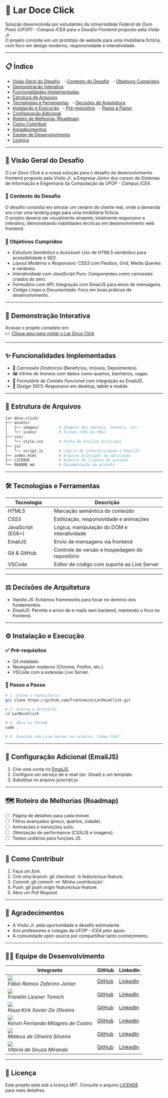 # 🏡 Lar Doce Click

Solução desenvolvida por estudantes da *Universidade Federal de Ouro Preto (UFOP) - Campus ICEA* para o *Desafio Frontend* proposto pela *Visão Jr*.  
O projeto consiste em um protótipo de website para uma imobiliária fictícia, com foco em design moderno, responsividade e interatividade.

---

## 📋 Índice

- [Visão Geral do Desafio](#visao-geral-do-desafio)
  - [Contexto do Desafio](#contexto-do-desafio)
  - [Objetivos Cumpridos](#objetivos-cumpridos)
- [Demonstração Interativa](#demonstracao-interativa)
- [Funcionalidades Implementadas](#funcionalidades-implementadas)
- [Estrutura de Arquivos](#estrutura-de-arquivos)
- [Tecnologias e Ferramentas](#tecnologias-e-ferramentas)
  - [Decisões de Arquitetura](#decisoes-de-arquitetura)
- [Instalação e Execução](#instalacao-e-execucao)
  - [Pré-requisitos](#pre-requisitos)
  - [Passo a Passo](#passo-a-passo)
- [Configuração Adicional](#configuracao-adicional)
- [Roteiro de Melhorias (Roadmap)](#roteiro-de-melhorias-roadmap)
- [Como Contribuir](#como-contribuir)
- [Agradecimentos](#agradecimentos)
- [Equipe de Desenvolvimento](#equipe-de-desenvolvimento)
- [Licença](#licenca)

---

<a id="visao-geral-do-desafio"><a>
## 📌 Visão Geral do Desafio

O *Lar Doce Click* é a nossa solução para o desafio de desenvolvimento frontend proposto pela *Visão Jr*, a Empresa Júnior dos cursos de Sistemas de Informação e Engenharia da Computação da *UFOP - Campus ICEA*.

<a id="contexto-do-desafio"><a>
### 📝 Contexto do Desafio

O desafio consistia em simular um cenário de cliente real, onde a demanda era criar uma landing page para uma imobiliária fictícia.  
O projeto deveria ser visualmente atraente, totalmente responsivo e interativo, demonstrando habilidades técnicas em desenvolvimento web frontend.

<a id="objetivos-cumpridos"><a>
### 🎯 Objetivos Cumpridos

- *Estrutura Semântica e Acessível*: Uso de HTML5 semântico para acessibilidade e SEO.
- *Layout Moderno e Responsivo*: CSS3 com Flexbox, Grid, Media Queries e variáveis.
- *Interatividade com JavaScript Puro*: Componentes como carrosséis criados do zero.
- *Formulário com API*: Integração com EmailJS para envio de mensagens.
- *Código Limpo e Documentado*: Foco em boas práticas de desenvolvimento.

---

<a id="demonstracao-interativa"><a>
## 🚀 Demonstração Interativa

Acesse o projeto completo em:  
👉 [Clique aqui para visitar o Lar Doce Click](https://frantomich.github.io/)

---

<a id="funcionalidades-implementadas"><a>
## ✨ Funcionalidades Implementadas

- 🎠 *Carrosséis Dinâmicos* (Benefícios, Imóveis, Depoimentos).
- 🖼 *Vitrine de Imóveis* com dados como quartos, banheiros, vagas.
- 📧 *Formulário de Contato Funcional* com integração ao EmailJS.
- 📱 *Design 100% Responsivo* em desktop, tablet e mobile.

---

<a id="estrutura-de-arquivos"><a>
## 📁 Estrutura de Arquivos

```bash
lar-doce-click/
├── assets/
│   ├── images/         # Imagens dos imóveis, banners, etc.
│   └── icons/          # Ícones (SVG ou PNG)
├── css/
│   └── style.css       # Folha de estilos principal
├── js/
│   └── script.js       # Lógica de interatividade e EmailJS
├── index.html          # Arquivo principal da aplicação
├── LICENSE             # Arquivo da licença do projeto
└── README.md           # Documentação do projeto
```

---

<a id="tecnologias-e-ferramentas"><a>
## 🛠 Tecnologias e Ferramentas

| Tecnologia           | Descrição                                                                |
|----------------------|-------------------------------------------------------------------------|
| HTML5                | Marcação semântica do conteúdo                                          |
| CSS3                 | Estilização, responsividade e animações                                |
| JavaScript (ES6+)    | Lógica, manipulação do DOM e interatividade                            |
| EmailJS              | Envio de mensagens via frontend                                         |
| Git & GitHub         | Controle de versão e hospedagem do repositório                         |
| VSCode               | Editor de código com suporte ao Live Server                            |

---

<a id="decisoes-de-arquitetura"><a>
## ⚖ Decisões de Arquitetura

- *Vanilla JS*: Evitamos frameworks para focar no domínio dos fundamentos.
- *EmailJS*: Permite o envio de e-mails sem backend, mantendo o foco no frontend.

---

<a id="instalacao-e-execucao"><a>
## ⚙ Instalação e Execução

<a id="pre-requisitos"><a>
### ✅ Pré-requisitos

- Git instalado.
- Navegador moderno (Chrome, Firefox, etc.).
- VSCode com a extensão Live Server.

<a id="passo-a-passo"><a>
### 🚀 Passo a Passo

```bash
# 1. Clone o repositório
git clone https://github.com/frantomich/LarDoceClick.git

# 2. Acesse o diretório
cd LarDoceClick

# 3. Abra no VSCode
code .

# 4. Execute com Live Server no arquivo `index.html`
```

---

<a id="configuracao-adicional"><a>
## 🔧 Configuração Adicional (EmailJS)

1. Crie uma conta no [EmailJS](https://www.emailjs.com/).
2. Configure um serviço de e-mail (ex: Gmail) e um template.
3. Substitua no arquivo js/script.js:

---

<a id="roteiro-de-melhorias-roadmap"><a>
## 🗺 Roteiro de Melhorias (Roadmap)

- [ ] Página de detalhes para cada imóvel.
- [ ] Filtros avançados (preço, quartos, cidade).
- [ ] Animações e transições sutis.
- [ ] Otimização de performance (CSS/JS e imagens).
- [ ] Testes unitários para funções JS.

---

<a id="como-contribuir"><a>
## 🤝 Como Contribuir

1. Faça um *fork*.
2. Crie uma branch: git checkout -b feature/sua-feature.
3. Commit: git commit -m 'Minha contribuição'.
4. Push: git push origin feature/sua-feature.
5. Abra um *Pull Request*.
   
---

<a id="agradecimentos"><a>
## 🙏 Agradecimentos

- À *Visão Jr.* pela oportunidade e desafio estimulante.  
- Aos professores e colegas da *UFOP - ICEA* pelo apoio. 
- À comunidade open source por compartilhar tanto conhecimento.

---

<a id="equipe-de-desenvolvimento"><a>
## 👨‍💻 Equipe de Desenvolvimento

| Integrante | GitHub | LinkedIn |
|-----------|--------|----------|
| ![](https://via.placeholder.com/100) <br> *Fábio Ramos Zeferino Júnior* | [GitHub](https://github.com/fabiojr01) | [LinkedIn](https://www.linkedin.com/in/f%C3%A1bio-ramos-zeferino-j%C3%BAnior-a13589376/) |
| ![](https://via.placeholder.com/100) <br> *Franklin Liesner Tomich* | [GitHub](https://github.com/frantomich) | [LinkedIn](https://www.linkedin.com/in/franklin-l-tomich-b6256936a/) |
| ![](https://via.placeholder.com/100) <br> *Kaua Kirk Xavier De Oliveira*   | [GitHub](https://github.com/kauakirk) | [LinkedIn](https://www.linkedin.com/in/kaua-k-992400209/) |
| ![](https://via.placeholder.com/100) <br> *Kelvin Fernando Milagres de Castro* | [GitHub](https://github.com/Kelvinmilagres) | [LinkedIn](https://www.linkedin.com/in/kelvinfernandofront-end/) |
| ![](https://via.placeholder.com/100) <br> *Mateus de Oliveira Silveira* | [GitHub](https://github.com/mateus2911 ) | [LinkedIn](https://www.linkedin.com/in/[LINKEDIN_USER_3]/) |
| ![](https://via.placeholder.com/100) <br> *Vitória de Souza Miranda* | [GitHub](https://github.com/vitoriasmiranda) | [LinkedIn](https://www.linkedin.com/in/vitoriasmiranda/) |

---

<a id="licenca"><a>
## 📄 Licença

Este projeto está sob a licença MIT. Consulte o arquivo [LICENSE](./LICENSE) para mais detalhes.
